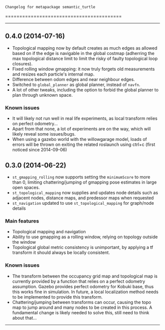 	Changelog for metapackage semantic_turtle
=========================================

-----------------------------------------

0.4.0 (2014-07-16)
------------------
* Topological mapping now by default creates as much edges as allowed based on if the edge is navigable in the global costmap (adherring the max topological distance limit to limit the risky of faulty topological loop closures).
* Fixed rolling window gmapping: it now truly forgets old measurements and resizes each particle's internal map.
* Difference between odom edges and near neighbour edges.
* Switched to `global_planner` as global planner, instead of `navfn`.
* A lot of other tweaks, including the option to forbid the global planner to plan through unknown space.

### Known issues ###
* It will likely not run well in real life experiments, as local transform relies on perfect odometry...
* Apart from that none, a lot of experiments are on the way, which will likely reveal some issues/bugs.
* When using a gazebo world with the willowgarage model, loads of errors will be thrown on exiting the related roslaunch using ctrl+c (first noticed since 2014-09-06)

0.3.0 (2014-06-22)
------------------
* `st_gmapping_rolling` now supports setting the `minimumScore` to more than 0, limiting chattering/jumping of gmapping pose estimates in large open spaces.
* `st_topological_mapping` now supplies and updates node details such as adjacent nodes, distance maps, and predessor maps when requested
* `st_navigation` updated to use `st_topological_mapping` for graph/node details

### Main features ###
* Topological mapping and navigation
* Ability to use gmapping as a rolling window, relying on topology outside the window
* Topological global metric consistency is unimportant, by applying a tf transform it should always be  locally consistent.

### Known issues ###
* The transform between the occupancy grid map and topological map is currently provided by a function that relies on a perfect odometry assumption. Gazebo provides perfect odometry for Kobuki base, thus this works fine in simulation. In future, a local localization method needs to be implemented to provide this transform.
* Chattering/jumping between transforms can occur, causing the topo map to jump around and many nodes to be created in this process. A fundamental change is likely needed to solve this, still need to think about that...

-----------------------------------------